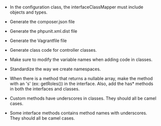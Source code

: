 * In the configuration class, the interfaceClassMapper must include objects and types.
* Generate the composer.json file
* Generate the phpunit.xml.dist file
* Generate the Vagrantfile file
* Generate class code for controller classes.
* Make sure to modify the variable names when adding code in classes.
* Standardize the way we create namespaces.

* When there is a method that returns a nullable array, make the method with an 's' (ex: getRoles()) in the interface.  Also, add the has* methods in both the interfaces and classes.
* Custom methods have underscores in classes.  They should all be camel cases.
* Some interface methods contains method names with underscores.  They should all be camel cases.
